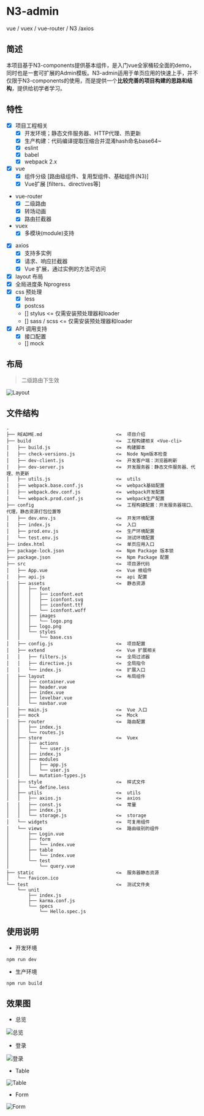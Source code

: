 # N3-admin

vue / vuex / vue-router / N3 /axios

简述
---

本项目基于N3-components提供基本组件，是入门vue全家桶较全面的demo，同时也是一套可扩展的Admin模板。N3-admin适用于单页应用的快速上手，并不仅限于N3-components的使用，而是提供一个**比较完善的项目构建的思路和结构**，提供给初学者学习。

特性
---

+ [x] 项目工程相关
  * [x] 开发环境；静态文件服务器、HTTP代理、热更新
  * [x] 生产构建：代码编译提取压缩合并混淆hash命名base64~
  * [x] eslint
  * [x] babel
  * [x] webpack 2.x
+ [x] vue
  * [x] 组件分级 [路由级组件、复用型组件、基础组件(N3)]
  * [x] Vue扩展 [filters、directives等]
+ vue-router
  * [x] 二级路由
  * [x] 转场动画
  * [x] 路由拦截器
+ vuex
  * [x] 多模块(module)支持
+ [x] axios
  * [x] 支持多实例
  * [x] 请求、响应拦截器
  * [x] Vue 扩展，通过实例的方法可访问
+ [x] layout 布局
+ [x] 全局进度条 Nprogress
+ [x] css 预处理
  * [x] less
  * [x] postcss
  * [] stylus         <=  仅需安装预处理器和loader
  * [] sass / scss    <=  仅需安装预处理器和loader
+ [x] API 调用支持
  * [x] 接口配置
  * [] mock

布局
---

> 二级路由下生效

![Layout](./screenshot/layout.png)

文件结构
---

```
.
├── README.md                           <=  项目介绍
├── build                               <=  工程构建相关 <Vue-cli>
│   ├── build.js                        <=  构建脚本
│   ├── check-versions.js               <=  Node Npm版本检查
│   ├── dev-client.js                   <=  开发客户端：浏览器刷新
│   ├── dev-server.js                   <=  开发服务器：静态文件服务器、代理、热更新
│   ├── utils.js                        <=  utils
│   ├── webpack.base.conf.js            <=  webpack基础配置
│   ├── webpack.dev.conf.js             <=  webpack开发配置
│   └── webpack.prod.conf.js            <=  webpack生产配置
├── config                              <=  工程构建配置：开发服务器端口、代理，静态资源打包位置等
│   ├── dev.env.js                      <=  开发环境配置
│   ├── index.js                        <=  入口
│   ├── prod.env.js                     <=  生产环境配置
│   └── test.env.js                     <=  测试环境配置
├── index.html                          <=  单页应用入口
├── package-lock.json                   <=  Npm Package 版本锁
├── package.json                        <=  Npm Package 配置
├── src                                 <=  项目源代码
│   ├── App.vue                         <=  Vue 根组件
│   ├── api.js                          <=  api 配置
│   ├── assets                          <=  静态资源
│   │   ├── font
│   │   │   ├── iconfont.eot
│   │   │   ├── iconfont.svg
│   │   │   ├── iconfont.ttf
│   │   │   └── iconfont.woff
│   │   ├── images
│   │   │   └── logo.png
│   │   ├── logo.png
│   │   └── styles
│   │       └── base.css
│   ├── config.js                       <=  项目配置
│   ├── extend                          <=  Vue 扩展相关
│   │   ├── filters.js                  <=  全局过滤器
│   │   ├── directive.js                <=  全局指令
│   │   └── index.js                    <=  扩展入口
│   ├── layout                          <=  布局组件
│   │   ├── container.vue
│   │   ├── header.vue
│   │   ├── index.vue
│   │   ├── levelbar.vue
│   │   └── navbar.vue
│   ├── main.js                         <=  Vue 入口
│   ├── mock                            <=  Mock
│   ├── router                          <=  路由配置
│   │   ├── index.js
│   │   └── routes.js
│   ├── store                           <=  Vuex
│   │   ├── actions
│   │   │   └── user.js
│   │   ├── index.js
│   │   ├── modules
│   │   │   ├── app.js
│   │   │   └── user.js
│   │   └── mutation-types.js
│   ├── style                           <=  样式文件 
│   │   └── define.less
│   ├── utils                           <=  utils
│   │   ├── axios.js                    <=  axios
│   │   ├── const.js                    <=  常量
│   │   ├── index.js
│   │   └── storage.js                  <=  storage
│   └── widgets                         <=  可复用组件
│   └── views                           <=  路由级别的组件
│       ├── Login.vue
│       ├── form
│       │   └── index.vue
│       ├── table
│       │   └── index.vue
│       └── test
│           └── query.vue
├── static                              <=  服务器静态资源
│   └── favicon.ico
└── test                                <=  测试文件夹  
    └── unit
        ├── index.js
        ├── karma.conf.js
        └── specs
            └── Hello.spec.js
```

使用说明
---

+ 开发环境

```
npm run dev
```

+ 生产环境

```
npm run build
```

效果图
---

+ 总览

![总览](./screenshot/index.png)

+ 登录

![登录](./screenshot/login.png)

+ Table

![Table](./screenshot/table.png)

+ Form

![Form](./screenshot/form.png)

